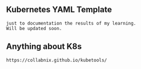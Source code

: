 ## Kubernetes YAML Template

```
just to documentation the results of my learning.
Will be updated soon.
```

## Anything about K8s
```
https://collabnix.github.io/kubetools/
```
